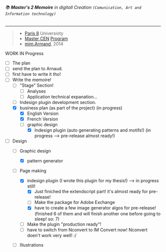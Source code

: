 ###### :books: **Master's 2 Memoire** in digitall Creation `(Comunication, Art and Information technology)`
****
> * [Paris 8](http://www.univ-paris8.fr/ "University's website") Universioty
> * [Master CEN](http://www.crossmedias.fr/ "Programs site and blog") [Program](http://www.univ-paris8.fr/Master-creation-et-edition "Programs department in universitiy's website")
> * [mim.Armand](http://armand.eu/), 2014 


WORK IN Progress
- [ ] The plan
 - [ ] send the plan to Arnaud.
 - [ ] first have to write it tho!
- [ ] Write the memoire!
	- [ ] "Stage" Section!
	  - [ ] Analyses
	  - [ ] Application technical expanation...
	- [ ] Indesign plugin development section.
	- [x] business plan (as part of the project) (in progress)
	  - [x] English Version
	  - [x] French Version
	  - [ ] graphic design
	     - [x] Indesign plugin (auto generating patterns and motifs!) (in progress --> pre-release almost ready!)
- [ ] Design
	- [ ] Graphic design
	  - [x] pattern generator
	- [ ] Page making
	  - [x] indesign plugin (I wrote this plugin for my thesis!) --> in progress still!
	    - [x] Just finiched the extendscript part! it's almost ready for pre-release!
	    - [ ] Make the package for Adobe Exchange
	    - [x] have to create a few image generator algos for pre-release! (finished 6 of them and will finish another one before going to sleep! so: 7)
	  - [ ] Make the plugin "production ready"!
	  - [ ] have to switch from Nconvert to IM Convert now! Nconvert doen't work very well! :/
	- [ ] Illustrations
















